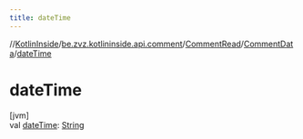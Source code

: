 ```yaml
---
title: dateTime
---
```

//[KotlinInside](../../../../index.html)/[be.zvz.kotlininside.api.comment](../../index.html)/[CommentRead](../index.html)/[CommentData](index.html)/[dateTime](date-time.html)



# dateTime



[jvm]\
val [dateTime](date-time.html): [String](https://kotlinlang.org/api/latest/jvm/stdlib/kotlin/-string/index.html)




